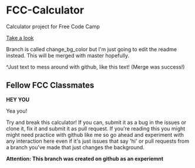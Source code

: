 # FCC-Calculator
Calculator project for Free Code Camp

[Take a look](https://br3ntor.github.io/FCC-Calculator/)

Branch is called change_bg_color but I'm just going to edit the readme instead.
This will be merged with master hopefully.

^Just text to mess around with github, like this text! (Merge was success!)

## Fellow FCC Classmates
**HEY YOU**

Yea you! 

Try and break this calculator! If you can, submit it as a bug in the issues or clone it, fix it and submit it as pull request.
If you're reading this you might might need practice with github like me so go ahead and experiment with any interaction here even if it's just issues that say 'hi' or pull requests from a branch you've made that just changes the background.

**Attention: This branch was created on github as an experiemnt**
